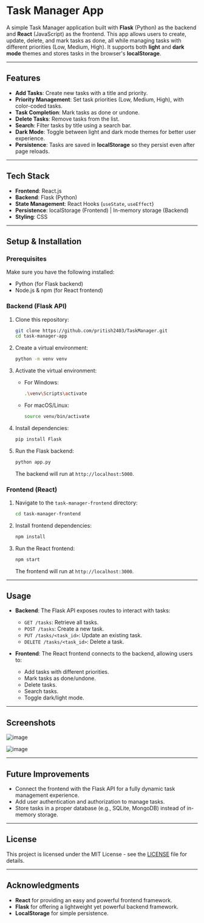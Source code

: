 # Task Manager App

A simple Task Manager application built with **Flask** (Python) as the backend and **React** (JavaScript) as the frontend. 
This app allows users to create, update, delete, and mark tasks as done, all while managing tasks with different priorities (Low, Medium, High). 
It supports both **light** and **dark mode** themes and stores tasks in the browser's **localStorage**.

---

## Features

- **Add Tasks**: Create new tasks with a title and priority.
- **Priority Management**: Set task priorities (Low, Medium, High), with color-coded tasks.
- **Task Completion**: Mark tasks as done or undone.
- **Delete Tasks**: Remove tasks from the list.
- **Search**: Filter tasks by title using a search bar.
- **Dark Mode**: Toggle between light and dark mode themes for better user experience.
- **Persistence**: Tasks are saved in **localStorage** so they persist even after page reloads.

---

## Tech Stack

- **Frontend**: React.js
- **Backend**: Flask (Python)
- **State Management**: React Hooks (`useState`, `useEffect`)
- **Persistence**: localStorage (Frontend) | In-memory storage (Backend)
- **Styling**: CSS

---

## Setup & Installation

### Prerequisites

Make sure you have the following installed:

- Python (for Flask backend)
- Node.js & npm (for React frontend)

### Backend (Flask API)

1. Clone this repository:
    ```bash
    git clone https://github.com/pritish2403/TaskManager.git
    cd task-manager-app
    ```

2. Create a virtual environment:
    ```bash
    python -m venv venv
    ```

3. Activate the virtual environment:
    - For Windows:
      ```bash
      .\venv\Scripts\activate
      ```
    - For macOS/Linux:
      ```bash
      source venv/bin/activate
      ```

4. Install dependencies:
    ```bash
    pip install Flask
    ```

5. Run the Flask backend:
    ```bash
    python app.py
    ```

   The backend will run at `http://localhost:5000`.

### Frontend (React)

1. Navigate to the `task-manager-frontend` directory:
    ```bash
    cd task-manager-frontend
    ```

2. Install frontend dependencies:
    ```bash
    npm install
    ```

3. Run the React frontend:
    ```bash
    npm start
    ```

   The frontend will run at `http://localhost:3000`.

---

## Usage

- **Backend**: The Flask API exposes routes to interact with tasks:
  - `GET /tasks`: Retrieve all tasks.
  - `POST /tasks`: Create a new task.
  - `PUT /tasks/<task_id>`: Update an existing task.
  - `DELETE /tasks/<task_id>`: Delete a task.

- **Frontend**: The React frontend connects to the backend, allowing users to:
  - Add tasks with different priorities.
  - Mark tasks as done/undone.
  - Delete tasks.
  - Search tasks.
  - Toggle dark/light mode.

---

## Screenshots
![image](https://github.com/user-attachments/assets/1299b18f-9759-4f23-bd6e-1de2af0cb769)

![image](https://github.com/user-attachments/assets/7d3fa53e-e560-4728-96e3-908c01791070)

---

## Future Improvements

- Connect the frontend with the Flask API for a fully dynamic task management experience.
- Add user authentication and authorization to manage tasks.
- Store tasks in a proper database (e.g., SQLite, MongoDB) instead of in-memory storage.

---

## License

This project is licensed under the MIT License - see the [LICENSE](LICENSE) file for details.

---

## Acknowledgments

- **React** for providing an easy and powerful frontend framework.
- **Flask** for offering a lightweight yet powerful backend framework.
- **LocalStorage** for simple persistence.
